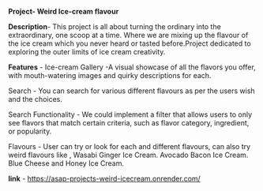 **Project- Weird Ice-cream flavour**

**Description**- This project is all about turning the ordinary into the extraordinary, one scoop at a time. Where we are mixing up the flavour of the ice cream which you never heard or tasted before.Project dedicated to exploring the outer limits of ice cream creativity.

**Features** - 
Ice-cream Gallery -A visual showcase of all the flavors you offer, with mouth-watering images and quirky descriptions for each.

Search - You can search for various different flavours as per the users wish and the choices.

Search Functionality - We could implement a filter that allows users to only see flavors that match certain criteria, such as flavor category, ingredient, or popularity.

Flavours - User can try or look for each and different flavours, can also try weird flavours like ,
Wasabi Ginger Ice Cream.
Avocado Bacon Ice Cream.
Blue Cheese and Honey Ice Cream.

**link** - 
https://asap-projects-weird-icecream.onrender.com/